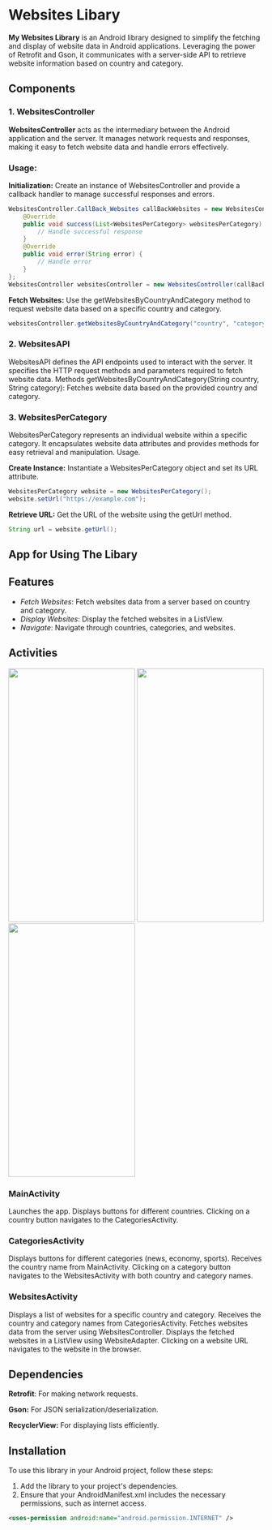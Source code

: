 # Websites Libary

**My Websites Library** is an Android library designed to simplify the fetching and display of website data in Android applications. Leveraging the power of Retrofit and Gson, it communicates with a server-side API to retrieve website information based on country and category.

## Components

### 1. WebsitesController

**WebsitesController** acts as the intermediary between the Android application and the server. It manages network requests and responses, making it easy to fetch website data and handle errors effectively.

### Usage:

**Initialization:** 
Create an instance of WebsitesController and provide a callback handler to manage successful responses and errors.

```java
WebsitesController.CallBack_Websites callBackWebsites = new WebsitesController.CallBack_Websites() {
    @Override
    public void success(List<WebsitesPerCategory> websitesPerCategory) {
        // Handle successful response
    }
    @Override
    public void error(String error) {
        // Handle error
    }
};
WebsitesController websitesController = new WebsitesController(callBackWebsites);
```
 
**Fetch Websites:** 
Use the getWebsitesByCountryAndCategory method to request website data based on a specific country and category.
```java
websitesController.getWebsitesByCountryAndCategory("country", "category");
```

### 2. WebsitesAPI
WebsitesAPI defines the API endpoints used to interact with the server. It specifies the HTTP request methods and parameters required to fetch website data.
Methods
getWebsitesByCountryAndCategory(String country, String category): Fetches website data based on the provided country and category.

### 3. WebsitesPerCategory
WebsitesPerCategory represents an individual website within a specific category. It encapsulates website data attributes and provides methods for easy retrieval and manipulation.
Usage.

**Create Instance:** Instantiate a WebsitesPerCategory object and set its URL attribute.
```java
WebsitesPerCategory website = new WebsitesPerCategory();
website.setUrl("https://example.com");
```
**Retrieve URL:** Get the URL of the website using the getUrl method.
```java
String url = website.getUrl();
```

## App for Using The Libary

## Features

- *Fetch Websites*: Fetch websites data from a server based on country and category.
- *Display Websites*: Display the fetched websites in a ListView.
- *Navigate*: Navigate through countries, categories, and websites.

## Activities

<img src="https://github.com/AdiFinkelman/WebsitesLibary/assets/126038641/4cc03379-b725-48f5-bf2e-05a12d54082e" width="250" height="500">
<img src="https://github.com/AdiFinkelman/WebsitesLibary/assets/126038641/5e26887a-b203-4714-921c-ab7672827a11" width="250" height="500">
<img src="https://github.com/AdiFinkelman/WebsitesLibary/assets/126038641/d71f7e7c-0ce2-45fe-ba04-9b68463a19d5" width="250" height="500">

### MainActivity

Launches the app.
Displays buttons for different countries.
Clicking on a country button navigates to the CategoriesActivity.

### CategoriesActivity

Displays buttons for different categories (news, economy, sports).
Receives the country name from MainActivity.
Clicking on a category button navigates to the WebsitesActivity with both country and category names.

### WebsitesActivity

Displays a list of websites for a specific country and category.
Receives the country and category names from CategoriesActivity.
Fetches websites data from the server using WebsitesController.
Displays the fetched websites in a ListView using WebsiteAdapter.
Clicking on a website URL navigates to the website in the browser.

## Dependencies
**Retrofit**: For making network requests.

**Gson:** For JSON serialization/deserialization.

**RecyclerView:** For displaying lists efficiently.

## Installation

To use this library in your Android project, follow these steps:

1. Add the library to your project's dependencies.
2. Ensure that your AndroidManifest.xml includes the necessary permissions, such as internet access.

```xml
<uses-permission android:name="android.permission.INTERNET" />
